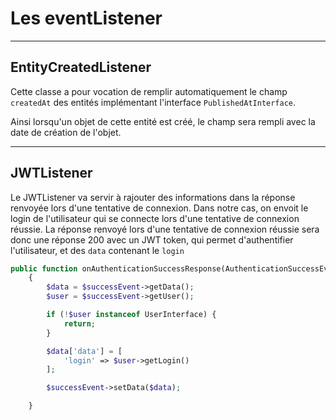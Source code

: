 # Les eventListener

---

## EntityCreatedListener
Cette classe a pour vocation de remplir automatiquement le champ `createdAt` des entités implémentant l'interface `PublishedAtInterface`.

Ainsi lorsqu'un objet de cette entité est créé, le champ sera rempli avec la date de création de l'objet. 

---

## JWTListener
Le JWTListener va servir à rajouter des informations dans la réponse renvoyée lors d'une tentative de connexion. 
Dans notre cas, on envoit le login de l'utilisateur qui se connecte lors d'une tentative de connexion réussie. La réponse renvoyé lors d'une tentative de connexion réussie sera donc une réponse 200 avec un JWT token, qui permet d'authentifier l'utilisateur, et des `data` contenant le `login` 

```php
public function onAuthenticationSuccessResponse(AuthenticationSuccessEvent $successEvent)
    {
        $data = $successEvent->getData();
        $user = $successEvent->getUser();

        if (!$user instanceof UserInterface) {
            return;
        }

        $data['data'] = [
            'login' => $user->getLogin()
        ];

        $successEvent->setData($data);

    }
```